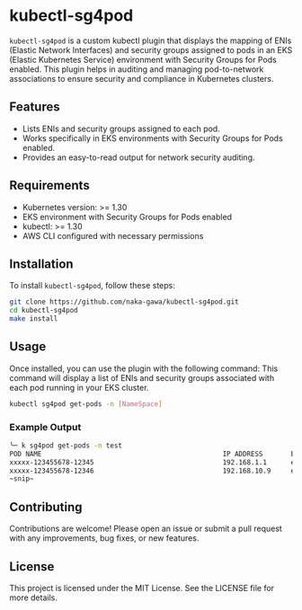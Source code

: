 # kubectl-sg4pod

`kubectl-sg4pod` is a custom kubectl plugin that displays the mapping of ENIs (Elastic Network Interfaces) and security groups assigned to pods in an EKS (Elastic Kubernetes Service) environment with Security Groups for Pods enabled. This plugin helps in auditing and managing pod-to-network associations to ensure security and compliance in Kubernetes clusters.

## Features

- Lists ENIs and security groups assigned to each pod.
- Works specifically in EKS environments with Security Groups for Pods enabled.
- Provides an easy-to-read output for network security auditing.

## Requirements

- Kubernetes version: >= 1.30
- EKS environment with Security Groups for Pods enabled
- kubectl: >= 1.30
- AWS CLI configured with necessary permissions

## Installation

To install `kubectl-sg4pod`, follow these steps:

```bash
git clone https://github.com/naka-gawa/kubectl-sg4pod.git
cd kubectl-sg4pod
make install
```

## Usage

Once installed, you can use the plugin with the following command:
This command will display a list of ENIs and security groups associated with each pod running in your EKS cluster.

```bash
kubectl sg4pod get-pods -n [NameSpace]
```

### Example Output

```bash
╰─ k sg4pod get-pods -n test
POD NAME                                             IP ADDRESS       ENI ID                  SECURITY GROUP IDS
xxxxx-123455678-12345                                192.168.1.1      eni-123456789abcdefgh   [sg-0123456789abcdefg]
xxxxx-123455678-12346                                192.168.10.9     eni-123456789abcdefgh   [sg-0123456789abcdefg]
~snip~
```

## Contributing
Contributions are welcome! Please open an issue or submit a pull request with any improvements, bug fixes, or new features.

## License
This project is licensed under the MIT License. See the LICENSE file for more details.

